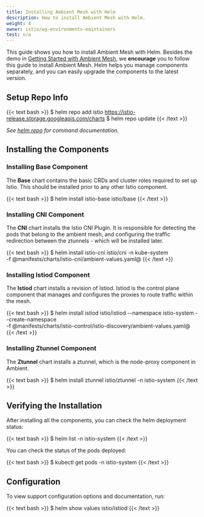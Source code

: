 ```yaml
---
title: Installing Ambient Mesh with Helm
description: How to install Ambient Mesh with Helm.
weight: 4
owner: istio/wg-environments-maintainers
test: n/a
---
```


This guide shows you how to install Ambient Mesh with Helm.
Besides the demo in [Getting Started with Ambient Mesh](/docs/ops/ambient/getting-started/),
we **encourage** you to follow this guide to install Ambient Mesh.
Helm helps you manage components separately, and you can easily upgrade the components to the latest version.

## Setup Repo Info

{{< text bash >}}
$ helm repo add istio https://istio-release.storage.googleapis.com/charts
$ helm repo update
{{< /text >}}

*See [helm repo](https://helm.sh/docs/helm/helm_repo/) for command documentation.*

## Installing the Components

### Installing Base Component

The **Base** chart contains the basic CRDs and cluster roles required to set up Istio.
This should be installed prior to any other Istio component.

{{< text bash >}}
$ helm install istio-base istio/base
{{< /text >}}

### Installing CNI Component

The **CNI** chart installs the Istio CNI Plugin. It is responsible for detecting the pods that belong to the ambient mesh,
and configuring the traffic redirection between the ztunnels - which will be installed later.

{{< text bash >}}
$ helm install istio-cni istio/cni -n kube-system \
  -f @manifests/charts/istio-cni/ambient-values.yaml@
{{< /text >}}

### Installing Istiod Component

The **Istiod** chart installs a revision of Istiod. Istiod is the control plane component that manages and
configures the proxies to route traffic within the mesh.

{{< text bash >}}
$ helm install istiod istio/istiod --namespace istio-system --create-namespace \
  -f @manifests/charts/istio-control/istio-discovery/ambient-values.yaml@
{{< /text >}}

### Installing Ztunnel Component

The **Ztunnel** chart installs a ztunnel, which is the node-proxy component in Ambient.

{{< text bash >}}
$ helm install ztunnel istio/ztunnel -n istio-system
{{< /text >}}

## Verifying the Installation

After installing all the components, you can check the helm deployment status:

{{< text bash >}}
$ helm list -n istio-system
{{< /text >}}

You can check the status of the pods deployed:

{{< text bash >}}
$ kubectl get pods -n istio-system
{{< /text >}}

## Configuration

To view support configuration options and documentation, run:

{{< text bash >}}
$ helm show values istio/istiod
{{< /text >}}
